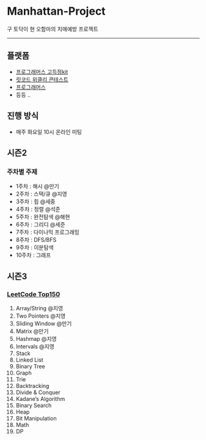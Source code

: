 # Manhattan-Project
구 토닥이 현 오함마의 치매예방 프로젝트

--- 

## 플랫폼
- [프로그래머스 고득점kit](https://school.programmers.co.kr/learn/challenges?tab=algorithm_practice_kit)
- [릿코드 위클리 콘테스트](https://leetcode.com/contest/weekly-contest-361/)
- [프로그래머스](https://school.programmers.co.kr/learn/challenges?order=acceptance_desc&page=1)
- 등등 .. 


## 진행 방식
- 매주 화요일 10시 온라인 미팅

## 시즌2 
### 주차별 주제
- 1주차 : 해시 @만기
- 2주차 : 스택/큐 @지영
- 3주차 : 힙 @세중
- 4주차 : 정렬 @석준
- 5주차 : 완전탐색 @해현
- 6주차 : 그리디 @세준
- 7주차 : 다이나믹 프로그래밍
- 8주차 : DFS/BFS
- 9주차 : 이분탐색
- 10주차 : 그래프

## 시즌3
### [LeetCode Top150](https://leetcode.com/studyplan/top-interview-150/)
1. Array/String @지영
2. Two Pointers @지영
3. Sliding Window @만기
4. Matrix @만기
5. Hashmap @지영
6. Intervals @지영
7. Stack
8. Linked List
9. Binary Tree
10. Graph
11. Trie
12. Backtracking
13. Divide & Conquer
14. Kadane’s Algorithm
15. Binary Search
16. Heap 
17. Bit Manipulation
18. Math
19. DP
